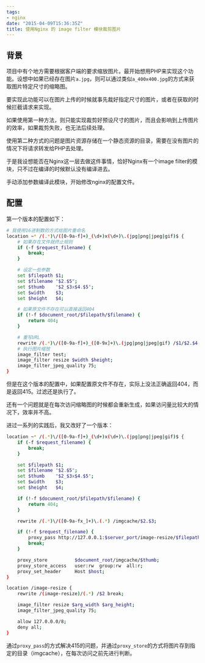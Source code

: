 ```yaml
---
tags:
- nginx
date: "2015-04-09T15:36:35Z"
title: 使用Nginx 的 image filter 模块裁剪图片
---
```


## 背景

项目中有个地方需要根据客户端的要求缩放图片。最开始想用PHP来实现这个功能。设想中如果已经存在图片`a.jpg`，则可以通过类似`a_400x400.jpg`的方式来获取图片特定尺寸的缩略图。

要实现此功能可以在图片上传的时候就事先裁好指定尺寸的图片，或者在获取的时候拦截请求来实现。

如果使用第一种方法，则只能实现裁剪好预设尺寸的图片，而且会影响到上传图片的效率，如果裁剪失败，也无法后续处理。

使用第二种方式的问题是图片资源存储在一个静态资源的目录，需要在没有图片的情况下将请求转发给PHP去处理。

于是我设想能否在Nginx这一层去做这件事情，恰好Nginx有一个image filter的模块，只不过在编译的时候默认没有编译进去。

手动添加参数编译此模块，开始修改nginx的配置文件。

## 配置

第一个版本的配置如下：

``` sh
# 我使用16进制数的方式给图片重命名
location ~* /(.*)\/([0-9a-f]+)_(\d+)x(\d+)\.(jpg|png|jpeg|gif)$ {
    # 如果存在文件就终止规则
    if (-f $request_filename) {
        break;
    }

    # 设定一些参数
    set $filepath $1;
    set $filename "$2.$5";
    set $thumb    "$2_$3x$4.$5";
    set $width    $3;
    set $height   $4;

    # 如果原文件不存在可以直接返回404
    if (!-f $document_root/$filepath/$filename) {
        return 404;
    }

    # 重写URL
    rewrite /(.*)\/([0-9a-f]+)_([0-9x]+)\.(jpg|png|jpeg|gif) /$1/$2.$4 break;
    # 执行图片缩放
    image_filter test;
    image_filter resize $width $height;
    image_filter_jpeg_quality 75;
}
```

但是在这个版本的配置中，如果配置原文件不存在，实际上没法正确返回404，而是返回415。过滤还是执行了。

还有一个问题就是在每次访问缩略图的时候都会重新生成，如果访问量比较大的情况下，效率并不高。

进过一系列的实践后，我又改好了一个版本：

``` sh
location ~* /(.*)\/([0-9a-f]+)_(\d+)x(\d+)\.(jpg|png|jpeg|gif)$ {
    if (-f $request_filename) {
        break;
    }

    set $filepath $1;
    set $filename "$2.$5";
    set $thumb    "$2_$3x$4.$5";
    set $width    $3;
    set $height   $4;

    if (!-f $document_root/$filepath/$filename) {
        return 404;
    }

    rewrite /(.*)\/([0-9a-fx_]+)\.(.*) /imgcache/$2.$3;

    if (!-f $request_filename) {
        proxy_pass http://127.0.0.1:$server_port/image-resize/$filepath/$filename?width=$width&height=$height;
        break;
    }

    proxy_store          $document_root/imgcache/$thumb;
    proxy_store_access   user:rw  group:rw  all:r;
    proxy_set_header     Host $host;
}

location /image-resize {
    rewrite /(image-resize)/(.*) /$2 break;

    image_filter resize $arg_width $arg_height;
    image_filter_jpeg_quality 75;

    allow 127.0.0.0/8;
    deny all;
}
```

通过`proxy_pass`的方式解决415的问题，并通过`proxy_store`的方式将图片存到指定的目录（imgcache），在每次访问之前先进行判断。
